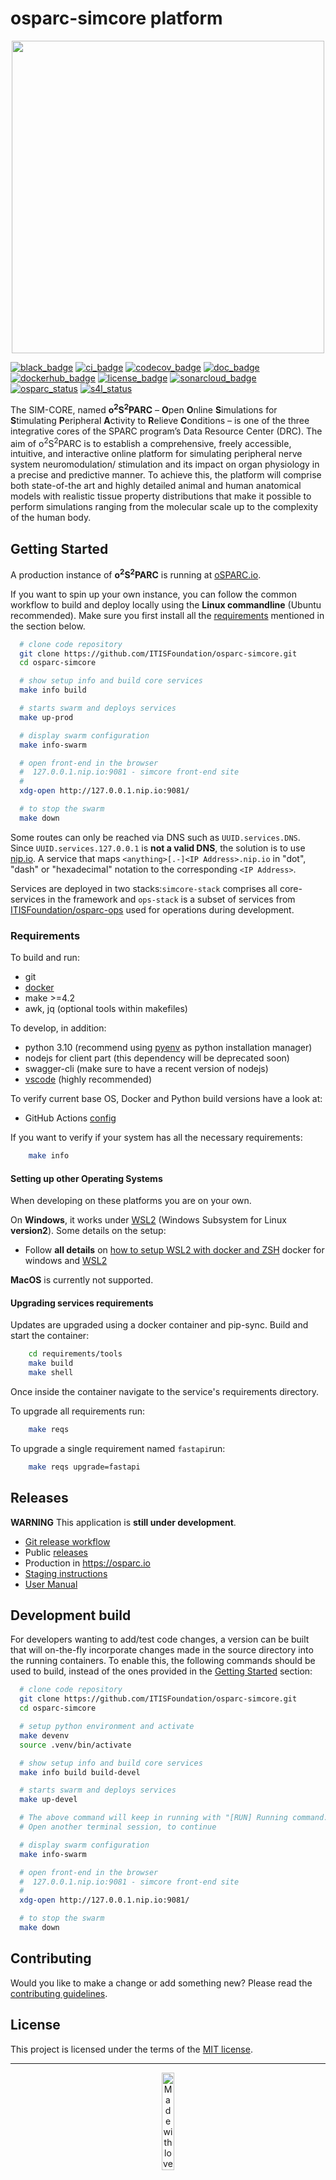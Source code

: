 # osparc-simcore platform

<p align="center">
<img src="https://user-images.githubusercontent.com/32800795/61083844-ff48fb00-a42c-11e9-8e63-fa2d709c8baf.png" width="500">
</p>

<!-- BADGES: LINKS ON CLICK --------------------------------------------------------------->
[![black_badge]](https://github.com/psf/black)
[![ci_badge]](https://github.com/ITISFoundation/osparc-simcore/actions/workflows/ci-testing-deploy.yml)
[![codecov_badge]](https://codecov.io/gh/ITISFoundation/osparc-simcore)
[![doc_badge]](https://itisfoundation.github.io/)
[![dockerhub_badge]](https://hub.docker.com/u/itisfoundation)
[![license_badge]](./LICENSE)
[![sonarcloud_badge]](https://sonarcloud.io/summary/new_code?id=ITISFoundation_osparc-simcore)
[![osparc_status]](https://status.osparc.io)
[![s4l_status]](https://s4llite.statuspage.io)

<!-- BADGES: LINKS TO IMAGES. Default to https://shields.io/ ------------------------------>
[black_badge]:https://img.shields.io/badge/code%20style-black-000000.svg
[ci_badge]:https://github.com/ITISFoundation/osparc-simcore/actions/workflows/ci-testing-deploy.yml/badge.svg
[codecov_badge]:https://codecov.io/gh/ITISFoundation/osparc-simcore/branch/master/graph/badge.svg?token=h1rOE8q7ic
[doc_badge]:https://img.shields.io/website-up-down-green-red/https/itisfoundation.github.io.svg?label=documentation
[dockerhub_badge]:https://img.shields.io/website/https/hub.docker.com/u/itisfoundation.svg?down_color=red&label=docker%20images&up_color=blue
[license_badge]:https://img.shields.io/github/license/ITISFoundation/osparc-simcore
[sonarcloud_badge]:https://sonarcloud.io/api/project_badges/measure?project=ITISFoundation_osparc-simcore&metric=alert_status
[s4l_status]:https://img.shields.io/badge/dynamic/json?label=s4l-lite.io&query=%24.status.description&url=https%3A%2F%2Fdfrzcpn4jp96.statuspage.io%2Fapi%2Fv2%2Fstatus.json
[osparc_status]:https://img.shields.io/badge/dynamic/json?label=osparc.io&query=%24.status.description&url=https%3A%2F%2Fstatus.osparc.io%2Fapi%2Fv2%2Fstatus.json
<!------------------------------------------------------------------------------------------>

The SIM-CORE, named **o<sup>2</sup>S<sup>2</sup>PARC** – **O**pen **O**nline **S**imulations for **S**timulating **P**eripheral **A**ctivity to **R**elieve **C**onditions – is one of the three integrative cores of the SPARC program’s Data Resource Center (DRC).
The aim of o<sup>2</sup>S<sup>2</sup>PARC is to establish a comprehensive, freely accessible, intuitive, and interactive online platform for simulating peripheral nerve system neuromodulation/ stimulation and its impact on organ physiology in a precise and predictive manner.
To achieve this, the platform will comprise both state-of-the art and highly detailed animal and human anatomical models with realistic tissue property distributions that make it possible to perform simulations ranging from the molecular scale up to the complexity of the human body.

## Getting Started

A production instance of **o<sup>2</sup>S<sup>2</sup>PARC** is running at [oSPARC.io](https://osparc.io).

If you want to spin up your own instance, you can follow the common workflow to build and deploy locally using the **Linux commandline** (Ubuntu recommended).
Make sure you first install all the [requirements](#Requirements) mentioned in the section below.

```bash
  # clone code repository
  git clone https://github.com/ITISFoundation/osparc-simcore.git
  cd osparc-simcore

  # show setup info and build core services
  make info build

  # starts swarm and deploys services
  make up-prod

  # display swarm configuration
  make info-swarm

  # open front-end in the browser
  #  127.0.0.1.nip.io:9081 - simcore front-end site
  #
  xdg-open http://127.0.0.1.nip.io:9081/

  # to stop the swarm
  make down
```

Some routes can only be reached via DNS such as `UUID.services.DNS`. Since `UUID.services.127.0.0.1` is **not a valid DNS**, the solution is to use [nip.io](https://nip.io/). A service that maps ``<anything>[.-]<IP Address>.nip.io`` in "dot", "dash" or "hexadecimal" notation to the corresponding ``<IP Address>``.

Services are deployed in two stacks:``simcore-stack`` comprises all core-services in the framework and ``ops-stack`` is a subset of services from [ITISFoundation/osparc-ops](https://github.com/ITISFoundation/osparc-ops) used for operations during development.

### Requirements

To build and run:

- git
- [docker](https://docs.docker.com/engine/install/ubuntu/#installation-methods)
- make >=4.2
- awk, jq (optional tools within makefiles)

To develop, in addition:

- python 3.10 (recommend using [pyenv](https://brain2life.hashnode.dev/how-to-install-pyenv-python-version-manager-on-ubuntu-2004) as python installation manager)
- nodejs for client part (this dependency will be deprecated soon)
- swagger-cli (make sure to have a recent version of nodejs)
- [vscode] (highly recommended)

To verify current base OS, Docker and Python build versions have a look at:

- GitHub Actions [config](.github/workflows/ci-testing-deploy.yml)

If you want to verify if your system has all the necessary requirements:

```bash
    make info
```


#### Setting up other Operating Systems

When developing on these platforms you are on your own.

On **Windows**, it works under [WSL2] (Windows Subsystem for Linux **version2**). Some details on the setup:

- Follow **all details** on [how to setup WSL2 with docker and ZSH](https://nickymeuleman.netlify.app/blog/linux-on-windows-wsl2-zsh-docker) docker for windows and [WSL2]

**MacOS** is currently not supported.

#### Upgrading services requirements

Updates are upgraded using a docker container and pip-sync.
Build and start the container:

```bash
    cd requirements/tools
    make build
    make shell
```

Once inside the container navigate to the service's requirements directory.

To upgrade all requirements run:

```bash
    make reqs
```

To upgrade a single requirement named `fastapi`run:

```bash
    make reqs upgrade=fastapi
```

## Releases

**WARNING** This application is **still under development**.

- [Git release workflow](docs/releasing-workflow-instructions.md)
- Public [releases](https://github.com/ITISFoundation/osparc-simcore/releases)
- Production in <https://osparc.io>
- [Staging instructions](docs/releasing-workflow-instructions.md#staging-example)
- [User Manual](https://itisfoundation.github.io/osparc-manual/)

## Development build

For developers wanting to add/test code changes, a version can be built that will on-the-fly incorporate changes made in the source directory into the running containers.
To enable this, the following commands should be used to build, instead of the ones provided in the [Getting Started](#getting-started) section:

```bash
  # clone code repository
  git clone https://github.com/ITISFoundation/osparc-simcore.git
  cd osparc-simcore

  # setup python environment and activate
  make devenv
  source .venv/bin/activate

  # show setup info and build core services
  make info build build-devel

  # starts swarm and deploys services
  make up-devel

  # The above command will keep in running with "[RUN] Running command..."
  # Open another terminal session, to continue

  # display swarm configuration
  make info-swarm

  # open front-end in the browser
  #  127.0.0.1.nip.io:9081 - simcore front-end site
  #
  xdg-open http://127.0.0.1.nip.io:9081/

  # to stop the swarm
  make down
```

## Contributing

Would you like to make a change or add something new? Please read the [contributing guidelines](CONTRIBUTING.md).



## License

This project is licensed under the terms of the [MIT license](LICENSE).

---

<p align="center">
<image src="https://raw.githubusercontent.com/ITISFoundation/osparc-simcore-clients/4e8b18494f3191d55f6692a6a605818aeeb83f95/docs/_media/mwl.png" alt="Made with love (and lots of hard work) at www.z43.swiss" width="20%" />
</p>

<!-- ADD REFERENCES BELOW AND KEEP THEM IN ALPHABETICAL ORDER -->
[vscode]:https://code.visualstudio.com/
[WSL2]:https://docs.microsoft.com/en-us/windows/wsl
